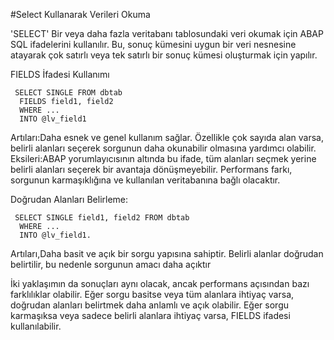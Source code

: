 #Select Kullanarak Verileri Okuma

'SELECT' Bir veya daha fazla veritabanı tablosundaki veri okumak için ABAP SQL ifadelerini kullanılır. Bu, sonuç kümesini uygun bir veri nesnesine atayarak çok satırlı veya tek satırlı bir sonuç kümesi oluşturmak için yapılır.

FIELDS İfadesi Kullanımı
```cadence
 SELECT SINGLE FROM dbtab
  FIELDS field1, field2
  WHERE ...
  INTO @lv_field1
```
Artıları:Daha esnek ve genel kullanım sağlar. Özellikle çok sayıda alan varsa, belirli alanları seçerek sorgunun daha okunabilir olmasına yardımcı olabilir.
Eksileri:ABAP yorumlayıcısının altında bu ifade, tüm alanları seçmek yerine belirli alanları seçerek bir avantaja dönüşmeyebilir. Performans farkı, sorgunun karmaşıklığına ve kullanılan veritabanına bağlı olacaktır.

Doğrudan Alanları Belirleme:
```cadence
 SELECT SINGLE field1, field2 FROM dbtab
  WHERE ...
  INTO @lv_field1.

```
Artıları,Daha basit ve açık bir sorgu yapısına sahiptir. Belirli alanlar doğrudan belirtilir, bu nedenle sorgunun amacı daha açıktır


İki yaklaşımın da sonuçları aynı olacak, ancak performans açısından bazı farklılıklar olabilir. Eğer sorgu basitse veya tüm alanlara ihtiyaç varsa, doğrudan alanları belirtmek daha anlamlı ve açık olabilir. Eğer sorgu karmaşıksa veya sadece belirli alanlara ihtiyaç varsa, FIELDS ifadesi kullanılabilir.
